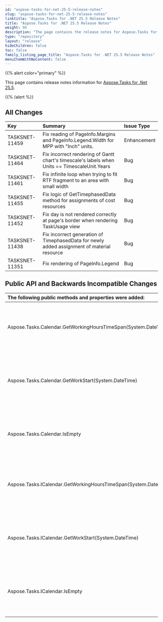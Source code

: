 ```yaml
---
id: "aspose-tasks-for-net-25-5-release-notes"
slug: "aspose-tasks-for-net-25-5-release-notes"
linktitle: "Aspose.Tasks for .NET 25.5 Release Notes"
title: "Aspose.Tasks for .NET 25.5 Release Notes"
weight: 96
description: "The page contains the release notes for Aspose.Tasks for .NET 25.5."
type: "repository"
layout: "release"
hideChildren: false
toc: false
family_listing_page_title: "Aspose.Tasks for .NET 25.5 Release Notes"
menuItemWithNoContent: false
---
```


{{% alert color="primary" %}} 

This page contains release notes information for [Aspose.Tasks for .Net 25.5](https://releases.aspose.com/tasks/net/new-releases/aspose.tasks-for-.net-25.5/).

{{% /alert %}}
## **All Changes**
|**Key**|**Summary**|**Issue Type**|
| :- | :- | :- |
| TASKSNET-11459 | Fix reading of PageInfo.Margins and PageInfo.Legend.Width for MPP with "Inch" units. | Enhancement |
| TASKSNET-11464 | Fix incorrect rendering of Gantt chart's timescale's labels when Units == TimescaleUnit.Years | Bug |
| TASKSNET-11461 | Fix infinite loop when trying to fit RTF fragment to an area with small width | Bug |
| TASKSNET-11455 | Fix logic of GetTimephasedData method for assignments of cost resources | Bug |
| TASKSNET-11452 | Fix day is not rendered correctly at page's border when rendering TaskUsage view | Bug |
| TASKSNET-11438 | Fix incorrect generation of TimephasedData for  newly added assignment of material resource | Bug |
| TASKSNET-11351 | Fix rendering of PageInfo.Legend  | Bug |

## **Public API and Backwards Incompatible Changes**
|**The following public methods and properties were added:**|**Description**|
| :- | :- |
| Aspose.Tasks.Calendar.GetWorkingHoursTimeSpan(System.DateTime,System.DateTime) | Returns amount of working hours between the specified dates. |
| Aspose.Tasks.Calendar.GetWorkStart(System.DateTime) | Calculates next working time start beginning from the specified date and time. |
| Aspose.Tasks.Calendar.IsEmpty | Returns whether the calendar doesn't have working hours defined. |
| Aspose.Tasks.ICalendar.GetWorkingHoursTimeSpan(System.DateTime,System.DateTime) | Returns amount of working hours between the specified dates. |
| Aspose.Tasks.ICalendar.GetWorkStart(System.DateTime) | Calculates next working time start beginning from the specified date and time. |
| Aspose.Tasks.ICalendar.IsEmpty | Returns whether the calendar doesn't have working hours defined. |
